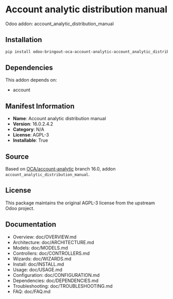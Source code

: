 # Account analytic distribution manual

Odoo addon: account_analytic_distribution_manual

## Installation

```bash
pip install odoo-bringout-oca-account-analytic-account_analytic_distribution_manual
```

## Dependencies

This addon depends on:
- account

## Manifest Information

- **Name**: Account analytic distribution manual
- **Version**: 16.0.2.4.2
- **Category**: N/A
- **License**: AGPL-3
- **Installable**: True

## Source

Based on [OCA/account-analytic](https://github.com/OCA/account-analytic) branch 16.0, addon `account_analytic_distribution_manual`.

## License

This package maintains the original AGPL-3 license from the upstream Odoo project.

## Documentation

- Overview: doc/OVERVIEW.md
- Architecture: doc/ARCHITECTURE.md
- Models: doc/MODELS.md
- Controllers: doc/CONTROLLERS.md
- Wizards: doc/WIZARDS.md
- Install: doc/INSTALL.md
- Usage: doc/USAGE.md
- Configuration: doc/CONFIGURATION.md
- Dependencies: doc/DEPENDENCIES.md
- Troubleshooting: doc/TROUBLESHOOTING.md
- FAQ: doc/FAQ.md
